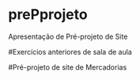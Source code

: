 # prePprojeto
Apresentação de Pré-projeto de Site

#Exercícios anteriores de sala de aula

#Pré-projeto de site de Mercadorias


